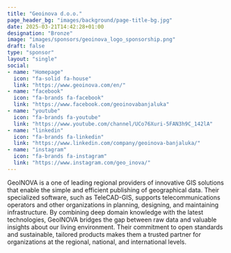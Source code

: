 ```yaml
---
title: "Geoinova d.o.o."
page_header_bg: "images/background/page-title-bg.jpg"
date: 2025-03-21T14:42:28+01:00
designation: "Bronze"
image: "images/sponsors/geoinova_logo_sponsorship.png"
draft: false
type: "sponsor"
layout: "single"
social:
- name: "Homepage"
  icon: "fa-solid fa-house"
  link: "https://www.geoinova.com/en/"
- name: "facebook"
  icon: "fa-brands fa-facebook"
  link: "https://www.facebook.com/geoinovabanjaluka"
- name: "youtube"
  icon: "fa-brands fa-youtube"
  link: "https://www.youtube.com/channel/UCo76Xuri-5FAN3h9C_142lA"
- name: "linkedin"
  icon: "fa-brands fa-linkedin"
  link: "https://www.linkedin.com/company/geoinova-banjaluka/"
- name: "instagram"
  icon: "fa-brands fa-instagram"
  link: "https://www.instagram.com/geo_inova/"
---
```


GeoINOVA is a one of leading regional providers of innovative GIS solutions that enable the simple 
and efficient publishing of geographical data. Their specialized software, such as TeleCAD-GIS, 
supports telecommunications operators and other organizations in planning, designing, and maintaining
 infrastructure. By combining deep domain knowledge with the latest technologies, GeoINOVA bridges 
the gap between raw data and valuable insights about our living environment. Their commitment to 
open standards and sustainable, tailored products makes them a trusted partner for organizations 
at the regional, national, and international levels.



